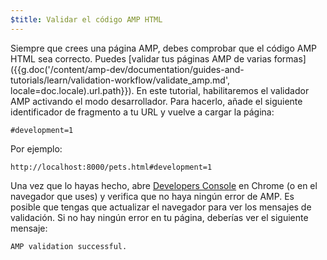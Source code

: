 ```yaml
---
$title: Validar el código AMP HTML
---
```


Siempre que crees una página AMP, debes comprobar que el código AMP HTML sea correcto. Puedes [validar tus páginas AMP de varias formas]({{g.doc('/content/amp-dev/documentation/guides-and-tutorials/learn/validation-workflow/validate_amp.md', locale=doc.locale).url.path}}).  En este tutorial, habilitaremos el validador AMP activando el modo desarrollador. Para hacerlo, añade el siguiente identificador de fragmento a tu URL y vuelve a cargar la página:

```text
#development=1
```

Por ejemplo:

```text
http://localhost:8000/pets.html#development=1
```

Una vez que lo hayas hecho, abre [Developers Console](https://developer.chrome.com/devtools/docs/console) en Chrome (o en el navegador que uses) y verifica que no haya ningún error de AMP. Es posible que tengas que actualizar el navegador para ver los mensajes de validación. Si no hay ningún error en tu página, deberías ver el siguiente mensaje:

```text
AMP validation successful.
```
